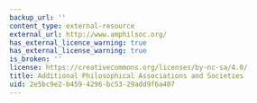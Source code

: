 ```yaml
---
backup_url: ''
content_type: external-resource
external_url: http://www.amphilsoc.org/
has_external_licence_warning: true
has_external_license_warning: true
is_broken: ''
license: https://creativecommons.org/licenses/by-nc-sa/4.0/
title: Additional Philosophical Associations and Societies
uid: 2e5bc9e2-b459-4296-bc53-29add9f6a407
---
```

